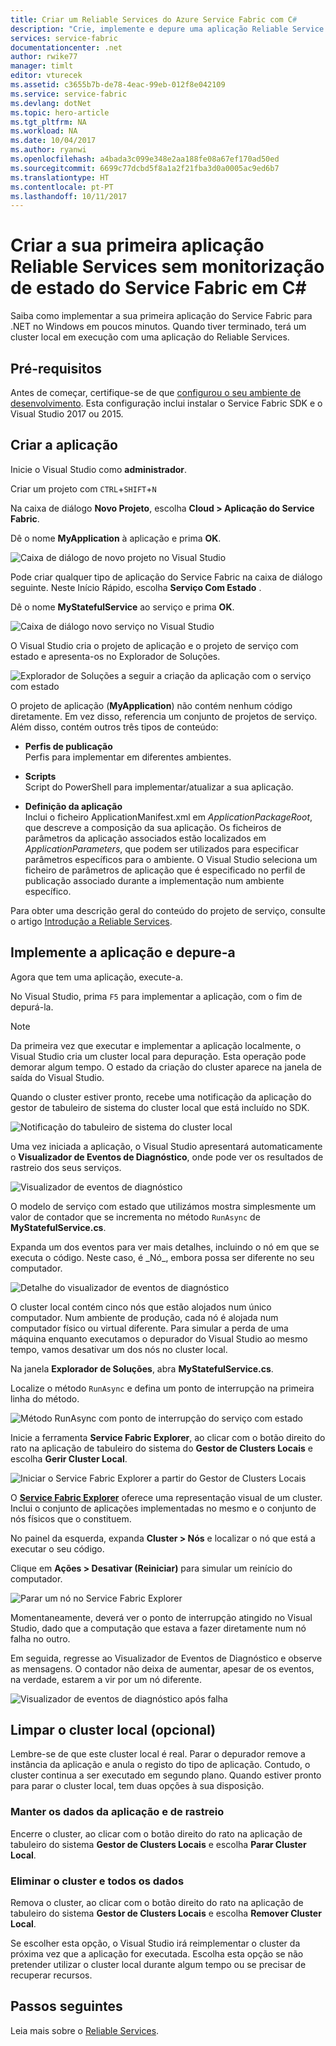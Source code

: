 ```yaml
---
title: Criar um Reliable Services do Azure Service Fabric com C#
description: "Crie, implemente e depure uma aplicação Reliable Service compilada no Azure Service Fabric com o Visual Studio."
services: service-fabric
documentationcenter: .net
author: rwike77
manager: timlt
editor: vturecek
ms.assetid: c3655b7b-de78-4eac-99eb-012f8e042109
ms.service: service-fabric
ms.devlang: dotNet
ms.topic: hero-article
ms.tgt_pltfrm: NA
ms.workload: NA
ms.date: 10/04/2017
ms.author: ryanwi
ms.openlocfilehash: a4bada3c099e348e2aa188fe08a67ef170ad50ed
ms.sourcegitcommit: 6699c77dcbd5f8a1a2f21fba3d0a0005ac9ed6b7
ms.translationtype: HT
ms.contentlocale: pt-PT
ms.lasthandoff: 10/11/2017
---
```

# <a name="create-your-first-c-service-fabric-stateful-reliable-services-application"></a>Criar a sua primeira aplicação Reliable Services sem monitorização de estado do Service Fabric em C#

Saiba como implementar a sua primeira aplicação do Service Fabric para .NET no Windows em poucos minutos. Quando tiver terminado, terá um cluster local em execução com uma aplicação do Reliable Services.

## <a name="prerequisites"></a>Pré-requisitos

Antes de começar, certifique-se de que [configurou o seu ambiente de desenvolvimento](service-fabric-get-started.md). Esta configuração inclui instalar o Service Fabric SDK e o Visual Studio 2017 ou 2015.

## <a name="create-the-application"></a>Criar a aplicação

Inicie o Visual Studio como **administrador**.

Criar um projeto com `CTRL`+`SHIFT`+`N`

Na caixa de diálogo **Novo Projeto**, escolha **Cloud > Aplicação do Service Fabric**.

Dê o nome **MyApplication** à aplicação e prima **OK**.

   
![Caixa de diálogo de novo projeto no Visual Studio][1]

Pode criar qualquer tipo de aplicação do Service Fabric na caixa de diálogo seguinte. Neste Início Rápido, escolha **Serviço Com Estado** .

Dê o nome **MyStatefulService** ao serviço e prima **OK**.

![Caixa de diálogo novo serviço no Visual Studio][2]


O Visual Studio cria o projeto de aplicação e o projeto de serviço com estado e apresenta-os no Explorador de Soluções.

![Explorador de Soluções a seguir a criação da aplicação com o serviço com estado][3]

O projeto de aplicação (**MyApplication**) não contém nenhum código diretamente. Em vez disso, referencia um conjunto de projetos de serviço. Além disso, contém outros três tipos de conteúdo:

* **Perfis de publicação**  
Perfis para implementar em diferentes ambientes.

* **Scripts**  
Script do PowerShell para implementar/atualizar a sua aplicação.

* **Definição da aplicação**  
Inclui o ficheiro ApplicationManifest.xml em *ApplicationPackageRoot*, que descreve a composição da sua aplicação. Os ficheiros de parâmetros da aplicação associados estão localizados em *ApplicationParameters*, que podem ser utilizados para especificar parâmetros específicos para o ambiente. O Visual Studio seleciona um ficheiro de parâmetros de aplicação que é especificado no perfil de publicação associado durante a implementação num ambiente específico.
    
Para obter uma descrição geral do conteúdo do projeto de serviço, consulte o artigo [Introdução a Reliable Services](service-fabric-reliable-services-quick-start.md).

## <a name="deploy-and-debug-the-application"></a>Implemente a aplicação e depure-a

Agora que tem uma aplicação, execute-a.

No Visual Studio, prima `F5` para implementar a aplicação, com o fim de depurá-la.

>[!NOTE]
>Da primeira vez que executar e implementar a aplicação localmente, o Visual Studio cria um cluster local para depuração. Esta operação pode demorar algum tempo. O estado da criação do cluster aparece na janela de saída do Visual Studio.

Quando o cluster estiver pronto, recebe uma notificação da aplicação do gestor de tabuleiro de sistema do cluster local que está incluído no SDK.
   
![Notificação do tabuleiro de sistema do cluster local][4]

Uma vez iniciada a aplicação, o Visual Studio apresentará automaticamente o **Visualizador de Eventos de Diagnóstico**, onde pode ver os resultados de rastreio dos seus serviços.
   
![Visualizador de eventos de diagnóstico][5]

O modelo de serviço com estado que utilizámos mostra simplesmente um valor de contador que se incrementa no método `RunAsync` de **MyStatefulService.cs**.

Expanda um dos eventos para ver mais detalhes, incluindo o nó em que se executa o código. Neste caso, é \_Nó\_, embora possa ser diferente no seu computador.
   
![Detalhe do visualizador de eventos de diagnóstico][6]

O cluster local contém cinco nós que estão alojados num único computador. Num ambiente de produção, cada nó é alojada num computador físico ou virtual diferente. Para simular a perda de uma máquina enquanto executamos o depurador do Visual Studio ao mesmo tempo, vamos desativar um dos nós no cluster local.

Na janela **Explorador de Soluções**, abra **MyStatefulService.cs**. 

Localize o método `RunAsync` e defina um ponto de interrupção na primeira linha do método.

![Método RunAsync com ponto de interrupção do serviço com estado ][7]

Inicie a ferramenta **Service Fabric Explorer**, ao clicar com o botão direito do rato na aplicação de tabuleiro do sistema do **Gestor de Clusters Locais** e escolha **Gerir Cluster Local**.

![Iniciar o Service Fabric Explorer a partir do Gestor de Clusters Locais][systray-launch-sfx]

O [**Service Fabric Explorer**](service-fabric-visualizing-your-cluster.md) oferece uma representação visual de um cluster. Inclui o conjunto de aplicações implementadas no mesmo e o conjunto de nós físicos que o constituem.

No painel da esquerda, expanda **Cluster > Nós** e localizar o nó que está a executar o seu código.

Clique em **Ações > Desativar (Reiniciar)** para simular um reinício do computador.

![Parar um nó no Service Fabric Explorer][sfx-stop-node]

Momentaneamente, deverá ver o ponto de interrupção atingido no Visual Studio, dado que a computação que estava a fazer diretamente num nó falha no outro.


Em seguida, regresse ao Visualizador de Eventos de Diagnóstico e observe as mensagens. O contador não deixa de aumentar, apesar de os eventos, na verdade, estarem a vir por um nó diferente.

![Visualizador de eventos de diagnóstico após falha][diagnostic-events-viewer-detail-post-failover]

## <a name="cleaning-up-the-local-cluster-optional"></a>Limpar o cluster local (opcional)

Lembre-se de que este cluster local é real. Parar o depurador remove a instância da aplicação e anula o registo do tipo de aplicação. Contudo, o cluster continua a ser executado em segundo plano. Quando estiver pronto para parar o cluster local, tem duas opções à sua disposição.

### <a name="keep-application-and-trace-data"></a>Manter os dados da aplicação e de rastreio

Encerre o cluster, ao clicar com o botão direito do rato na aplicação de tabuleiro do sistema **Gestor de Clusters Locais** e escolha **Parar Cluster Local**.

### <a name="delete-the-cluster-and-all-data"></a>Eliminar o cluster e todos os dados

Remova o cluster, ao clicar com o botão direito do rato na aplicação de tabuleiro do sistema **Gestor de Clusters Locais** e escolha **Remover Cluster Local**. 

Se escolher esta opção, o Visual Studio irá reimplementar o cluster da próxima vez que a aplicação for executada. Escolha esta opção se não pretender utilizar o cluster local durante algum tempo ou se precisar de recuperar recursos.

## <a name="next-steps"></a>Passos seguintes
Leia mais sobre o [Reliable Services](service-fabric-reliable-services-introduction.md).
<!-- Image References -->

[1]: ./media/service-fabric-create-your-first-application-in-visual-studio/new-project-dialog.png
[2]: ./media/service-fabric-create-your-first-application-in-visual-studio/new-project-dialog-2.png
[3]: ./media/service-fabric-create-your-first-application-in-visual-studio/solution-explorer-stateful-service-template.png
[4]: ./media/service-fabric-create-your-first-application-in-visual-studio/local-cluster-manager-notification.png
[5]: ./media/service-fabric-create-your-first-application-in-visual-studio/diagnostic-events-viewer.png
[6]: ./media/service-fabric-create-your-first-application-in-visual-studio/diagnostic-events-viewer-detail.png
[7]: ./media/service-fabric-create-your-first-application-in-visual-studio/runasync-breakpoint.png
[sfx-stop-node]: ./media/service-fabric-create-your-first-application-in-visual-studio/sfe-deactivate-node.png
[systray-launch-sfx]: ./media/service-fabric-create-your-first-application-in-visual-studio/launch-sfx.png
[diagnostic-events-viewer-detail-post-failover]: ./media/service-fabric-create-your-first-application-in-visual-studio/diagnostic-events-viewer-detail-post-failover.png
[sfe-delete-application]: ./media/service-fabric-create-your-first-application-in-visual-studio/sfe-delete-application.png
[switch-cluster-mode]: ./media/service-fabric-create-your-first-application-in-visual-studio/switch-cluster-mode.png
[cluster-setup-success-1-node]: ./media/service-fabric-get-started-with-a-local-cluster/cluster-setup-success-1-node.png
